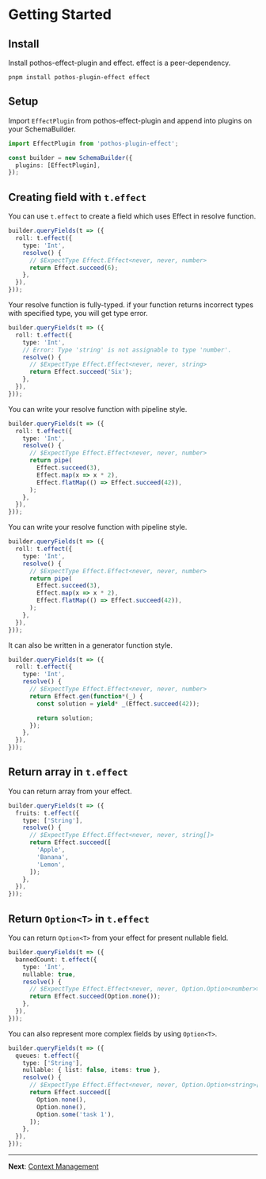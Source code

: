 # Getting Started

## Install

Install pothos-effect-plugin and effect. effect is a peer-dependency.

```
pnpm install pothos-plugin-effect effect
```

## Setup

Import `EffectPlugin` from pothos-effect-plugin and append into plugins on your SchemaBuilder.

```ts
import EffectPlugin from 'pothos-plugin-effect';

const builder = new SchemaBuilder({
  plugins: [EffectPlugin],
});
```

## Creating field with `t.effect`

You can use `t.effect` to create a field which uses Effect in resolve function.

```ts
builder.queryFields(t => ({
  roll: t.effect({
    type: 'Int',
    resolve() {
      // $ExpectType Effect.Effect<never, never, number>
      return Effect.succeed(6);
    },
  }),
}));
```

Your resolve function is fully-typed. if your function returns incorrect types with specified type, you will get type error.

```ts
builder.queryFields(t => ({
  roll: t.effect({
    type: 'Int',
    // Error: Type 'string' is not assignable to type 'number'.
    resolve() {
      // $ExpectType Effect.Effect<never, never, string>
      return Effect.succeed('Six');
    },
  }),
}));
```

You can write your resolve function with pipeline style.

```ts
builder.queryFields(t => ({
  roll: t.effect({
    type: 'Int',
    resolve() {
      // $ExpectType Effect.Effect<never, never, number>
      return pipe(
        Effect.succeed(3),
        Effect.map(x => x * 2),
        Effect.flatMap(() => Effect.succeed(42)),
      );
    },
  }),
}));
```

You can write your resolve function with pipeline style.

```ts
builder.queryFields(t => ({
  roll: t.effect({
    type: 'Int',
    resolve() {
      // $ExpectType Effect.Effect<never, never, number>
      return pipe(
        Effect.succeed(3),
        Effect.map(x => x * 2),
        Effect.flatMap(() => Effect.succeed(42)),
      );
    },
  }),
}));
```

It can also be written in a generator function style.

```ts
builder.queryFields(t => ({
  roll: t.effect({
    type: 'Int',
    resolve() {
      // $ExpectType Effect.Effect<never, never, number>
      return Effect.gen(function*(_) {
        const solution = yield* _(Effect.succeed(42));

        return solution;
      });
    },
  }),
}));
```

## Return array in `t.effect`

You can return array from your effect.

```ts
builder.queryFields(t => ({
  fruits: t.effect({
    type: ['String'],
    resolve() {
      // $ExpectType Effect.Effect<never, never, string[]>
      return Effect.succeed([
        'Apple',
        'Banana',
        'Lemon',
      ]);
    },
  }),
}));
```

## Return `Option<T>` in `t.effect`

You can return `Option<T>` from your effect for present nullable field.

```ts
builder.queryFields(t => ({
  bannedCount: t.effect({
    type: 'Int',
    nullable: true,
    resolve() {
      // $ExpectType Effect.Effect<never, never, Option.Option<number>>
      return Effect.succeed(Option.none());
    },
  }),
}));
```

You can also represent more complex fields by using `Option<T>`.

```ts
builder.queryFields(t => ({
  queues: t.effect({
    type: ['String'],
    nullable: { list: false, items: true },
    resolve() {
      // $ExpectType Effect.Effect<never, never, Option.Option<string>[]>
      return Effect.succeed([
        Option.none(),
        Option.none(),
        Option.some('task 1'),
      ]);
    },
  }),
}));
```

---

**Next**: [Context Management](./02-context-management.md)
